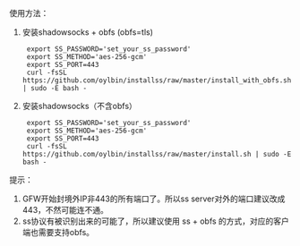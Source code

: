 使用方法：

1. 安装shadowsocks + obfs (obfs=tls)

        export SS_PASSWORD='set_your_ss_password'
        export SS_METHOD='aes-256-gcm'
        export SS_PORT=443
        curl -fsSL https://github.com/oylbin/installss/raw/master/install_with_obfs.sh | sudo -E bash -

2. 安装shadowsocks（不含obfs）

        export SS_PASSWORD='set_your_ss_password'
        export SS_METHOD='aes-256-gcm'
        export SS_PORT=443
        curl -fsSL https://github.com/oylbin/installss/raw/master/install.sh | sudo -E bash -

提示：

1. GFW开始封境外IP非443的所有端口了。所以ss server对外的端口建议改成443，不然可能连不通。
2. ss协议有被识别出来的可能了，所以建议使用 ss + obfs 的方式，对应的客户端也需要支持obfs。
